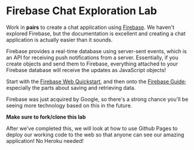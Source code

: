# Firebase Chat Exploration Lab

Work in **pairs** to create a chat application using [Firebase](https://www.firebase.com/). We haven't explored Firebase, but the documentation is excellent and creating a chat application is actually easier than it sounds. 

Firebase provides a real-time database using server-sent events, which is an API for receiving push notifications from a server. Essentially, if you create objects and send them to Firebase, everything attached to your Firebase database will receive the updates as JavaScript objects!

Start with the [Firebase Web Quickstart](https://www.firebase.com/docs/web/quickstart.html), and then onto the [Firebase Guide](https://www.firebase.com/docs/web/guide/); especially the parts about saving and retrieving data.

Firebase was just acquired by Google, so there's a strong chance you'll be seeing more technology based on this in the future. 

**Make sure to fork/clone this lab**

After we've completed this, we will look at how to use Github Pages to deploy our working code to the web so that anyone can see our amazing application! No Heroku needed!
